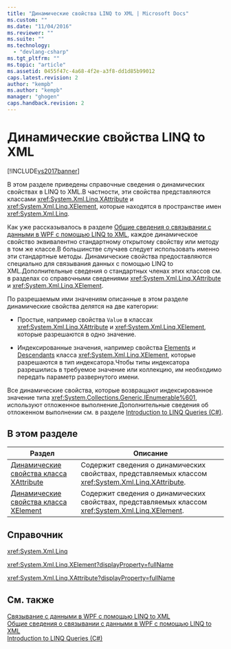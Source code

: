 ```yaml
---
title: "Динамические свойства LINQ to XML | Microsoft Docs"
ms.custom: ""
ms.date: "11/04/2016"
ms.reviewer: ""
ms.suite: ""
ms.technology: 
  - "devlang-csharp"
ms.tgt_pltfrm: ""
ms.topic: "article"
ms.assetid: 0455f47c-4a68-4f2e-a3f8-dd1d85b99012
caps.latest.revision: 2
author: "kempb"
ms.author: "kempb"
manager: "ghogen"
caps.handback.revision: 2
---
```

# Динамические свойства LINQ to XML
[!INCLUDE[vs2017banner](../code-quality/includes/vs2017banner.md)]

В этом разделе приведены справочные сведения о динамических свойствах в LINQ to XML.В частности, эти свойства представляются классами <xref:System.Xml.Linq.XAttribute> и <xref:System.Xml.Linq.XElement>, которые находятся в пространстве имен <xref:System.Xml.Linq>.  
  
 Как уже рассказывалось в разделе [Общие сведения о связывании с данными в WPF с помощью LINQ to XML](../designers/wpf-data-binding-with-linq-to-xml-overview.md), каждое динамическое свойство эквивалентно стандартному открытому свойству или методу в том же классе.В большинстве случаев следует использовать именно эти стандартные методы. Динамические свойства предоставляются специально для связывания данных с помощью LINQ to XML.Дополнительные сведения о стандартных членах этих классов см. в разделах со справочными сведениями <xref:System.Xml.Linq.XAttribute> и <xref:System.Xml.Linq.XElement>.  
  
 По разрешаемым ими значениям описанные в этом разделе динамические свойства делятся на две категории:  
  
-   Простые, например свойства `Value` в классах <xref:System.Xml.Linq.XAttribute> и <xref:System.Xml.Linq.XElement>, которые разрешаются в одно значение.  
  
-   Индексированные значения, например свойства [Elements](../designers/elements-xelement-dynamic-property.md) и [Descendants](../designers/descendants-xelement-dynamic-property.md) класса <xref:System.Xml.Linq.XElement>, которые разрешаются в тип индексатора.Чтобы типы индексатора разрешились в требуемое значение или коллекцию, им необходимо передать параметр развернутого имени.  
  
 Все динамические свойства, которые возвращают индексированное значение типа <xref:System.Collections.Generic.IEnumerable%601>, используют отложенное выполнение.Дополнительные сведения об отложенном выполнении см. в разделе [Introduction to LINQ Queries \(C\#\)](/dotnet/csharp/programming-guide/concepts/linq/introduction-to-linq-queries).  
  
## В этом разделе  
  
|Раздел|Описание|  
|------------|--------------|  
|[Динамические свойства класса XAttribute](../designers/xattribute-class-dynamic-properties.md)|Содержит сведения о динамических свойствах, представляемых классом <xref:System.Xml.Linq.XAttribute>.|  
|[Динамические свойства класса XElement](../designers/xelement-class-dynamic-properties.md)|Содержит сведения о динамических свойствах, представляемых классом <xref:System.Xml.Linq.XElement>.|  
  
## Справочник  
 <xref:System.Xml.Linq>  
  
 <xref:System.Xml.Linq.XElement?displayProperty=fullName>  
  
 <xref:System.Xml.Linq.XAttribute?displayProperty=fullName>  
  
## См. также  
 [Связывание с данными в WPF с помощью LINQ to XML](../designers/wpf-data-binding-with-linq-to-xml.md)   
 [Общие сведения о связывании с данными в WPF с помощью LINQ to XML](../designers/wpf-data-binding-with-linq-to-xml-overview.md)   
 [Introduction to LINQ Queries \(C\#\)](/dotnet/csharp/programming-guide/concepts/linq/introduction-to-linq-queries)